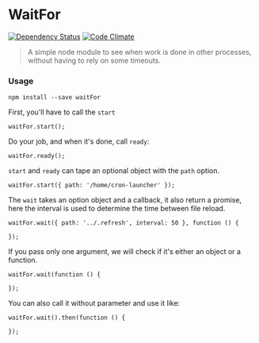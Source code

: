 # WaitFor

[![Dependency Status](https://david-dm.org/Apercu/waitFor.svg)](https://david-dm.org/Apercu/waitFor) [![Code Climate](https://codeclimate.com/github/Apercu/waitFor/badges/gpa.svg)](https://codeclimate.com/github/Apercu/waitFor)

> A simple node module to see when work is done in other processes, without having to rely on some timeouts.

### Usage

    npm install --save waitFor

First, you'll have to call the `start`

    waitFor.start();

Do your job, and when it's done, call `ready`:

    waitFor.ready();

`start` and `ready` can tape an optional object with the `path` option.

    waitFor.start({ path: '/home/cron-launcher' });

The `wait` takes an option object and a callback, it also return a promise,
here the interval is used to determine the time between file reload.

    waitFor.wait({ path: '../.refresh', interval: 50 }, function () {

    });

If you pass only one argument, we will check if it's either an object or a function.

    waitFor.wait(function () {

    });

You can also call it without parameter and use it like:

    waitFor.wait().then(function () {

    });
